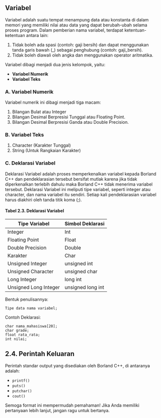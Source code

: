 ## Variabel

Variabel adalah suatu tempat menampung data atau konstanta di dalam memori yang memiliki nilai atau data yang dapat berubah-ubah selama proses program. Dalam pemberian nama variabel, terdapat ketentuan-ketentuan antara lain:

1. Tidak boleh ada spasi (contoh: gaji bersih) dan dapat menggunakan tanda garis bawah (_) sebagai penghubung (contoh: gaji_bersih).
2. Tidak boleh diawali oleh angka dan menggunakan operator aritmatika.

Variabel dibagi menjadi dua jenis kelompok, yaitu:

- **Variabel Numerik**
- **Variabel Teks**

### A. Variabel Numerik

Variabel numerik ini dibagi menjadi tiga macam:

1. Bilangan Bulat atau Integer
2. Bilangan Desimal Berpresisi Tunggal atau Floating Point.
3. Bilangan Desimal Berpresisi Ganda atau Double Precision.

### B. Variabel Teks

1. Character (Karakter Tunggal)
2. String (Untuk Rangkaian Karakter)

### C. Deklarasi Variabel

Deklarasi Variabel adalah proses memperkenalkan variabel kepada Borland C++ dan pendeklarasian tersebut bersifat mutlak karena jika tidak diperkenalkan terlebih dahulu maka Borland C++ tidak menerima variabel tersebut. Deklarasi Variabel ini meliputi tipe variabel, seperti integer atau character, dan nama variabel itu sendiri. Setiap kali pendeklarasian variabel harus diakhiri oleh tanda titik koma (;).

#### Tabel 2.3. Deklarasi Variabel

| Tipe Variabel           | Simbol Deklarasi    |
|-------------------------|---------------------|
| Integer                 | Int                 |
| Floating Point          | Float               |
| Double Precision        | Double              |
| Karakter                | Char                |
| Unsigned Integer        | unsigned int        |
| Unsigned Character      | unsigned char       |
| Long Integer            | long int            |
| Unsigned Long Integer   | unsigned long int   |

Bentuk penulisannya:

```
Tipe data nama variabel;
```

Contoh Deklarasi:

```
char nama_mahasiswa[20];
char grade;
float rata_rata;
int nilai;
```

## 2.4. Perintah Keluaran

Perintah standar output yang disediakan oleh Borland C++, di antaranya adalah:

- `printf()`
- `puts()`
- `putchar()`
- `cout()`


Semoga format ini mempermudah pemahaman! Jika Anda memiliki pertanyaan lebih lanjut, jangan ragu untuk bertanya.